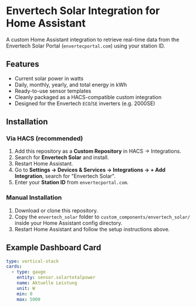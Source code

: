 # Envertech Solar Integration for Home Assistant

A custom Home Assistant integration to retrieve real-time data from the Envertech Solar Portal (`envertecportal.com`) using your station ID.

## Features

- Current solar power in watts
- Daily, monthly, yearly, and total energy in kWh
- Ready-to-use sensor templates
- Cleanly packaged as a HACS-compatible custom integration
- Designed for the Envertech `ECO`/`SE` inverters (e.g. 2000SE)

## Installation

### Via HACS (recommended)
1. Add this repository as a **Custom Repository** in HACS → Integrations.
2. Search for **Envertech Solar** and install.
3. Restart Home Assistant.
4. Go to **Settings → Devices & Services → Integrations → + Add Integration**, search for "Envertech Solar".
5. Enter your **Station ID** from `envertecportal.com`.

### Manual Installation
1. Download or clone this repository.
2. Copy the `envertech_solar` folder to `custom_components/envertech_solar/` inside your Home Assistant config directory.
3. Restart Home Assistant and follow the setup instructions above.

## Example Dashboard Card

```yaml
type: vertical-stack
cards:
  - type: gauge
    entity: sensor.solartotalpower
    name: Aktuelle Leistung
    unit: W
    min: 0
    max: 5000
